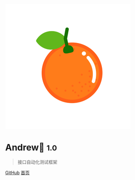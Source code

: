 ![logo](icon.svg)

# Andrew🚀 <small>1.0</small>

> 接口自动化测试框架

[GitHub](https://github.com/liudoudou86/Andrew)
[首页](Home.md)